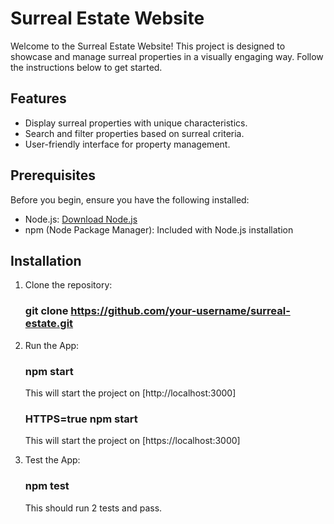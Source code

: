 # Surreal Estate Website

Welcome to the Surreal Estate Website! This project is designed to showcase and manage surreal properties in a visually engaging way. Follow the instructions below to get started.

## Features
- Display surreal properties with unique characteristics.
- Search and filter properties based on surreal criteria.
- User-friendly interface for property management.

## Prerequisites
Before you begin, ensure you have the following installed:
- Node.js: [Download Node.js](https://nodejs.org/)
- npm (Node Package Manager): Included with Node.js installation

## Installation
1. Clone the repository:

   ### git clone https://github.com/your-username/surreal-estate.git

2. Run the App:

    ### npm start

    This will start the project on [http://localhost:3000]

    ### HTTPS=true npm start

    This will start the project on [https://localhost:3000]

3. Test the App:

    ### npm test

    This should run 2 tests and pass.
